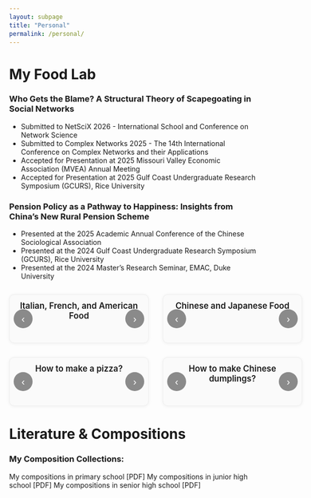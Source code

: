 ```yaml
---
layout: subpage
title: "Personal"
permalink: /personal/
---
```


# My Food Lab
### Who Gets the Blame? A Structural Theory of Scapegoating in Social Networks
- Submitted to NetSciX 2026 - International School and Conference on Network Science
- Submitted to Complex Networks 2025 - The 14th International Conference on Complex Networks and their Applications
- Accepted for Presentation at 2025 Missouri Valley Economic Association (MVEA) Annual Meeting
- Accepted for Presentation at 2025 Gulf Coast Undergraduate Research Symposium (GCURS), Rice University  


### Pension Policy as a Pathway to Happiness: Insights from China’s New Rural Pension Scheme  
- Presented at the 2025 Academic Annual Conference of the Chinese Sociological Association
- Presented at the 2024 Gulf Coast Undergraduate Research Symposium (GCURS), Rice University  
- Presented at the 2024 Master’s Research Seminar, EMAC, Duke University  

<div class="grid4">
  <!-- A -->
  <div class="mini-slider">
    <h3 class="slider-title">Italian, French, and American Food</h3>
    <div class="track">
      <img src="/files/personal/a1.jpg"  alt="a1">
      <img src="/files/personal/a2.jpg"  alt="a2">
      <!-- 继续 a3-a14 -->
    </div>
    <button class="nav prev">‹</button>
    <button class="nav next">›</button>
    <div class="dots"></div>
  </div>

  <!-- B -->
  <div class="mini-slider">
    <h3 class="slider-title">Chinese and Japanese Food</h3>
    <div class="track">
      <img src="/files/personal/b1.jpg" alt="b1">
      <img src="/files/personal/b2.jpg" alt="b2">
      <!-- b3-b6 -->
    </div>
    <button class="nav prev">‹</button>
    <button class="nav next">›</button>
    <div class="dots"></div>
  </div>

  <!-- C -->
  <div class="mini-slider">
    <h3 class="slider-title">How to make a pizza?</h3>
    <div class="track">
      <img src="/files/personal/c1.jpg" alt="c1">
      <img src="/files/personal/c2.jpg" alt="c2">
      <!-- c3-c7 -->
    </div>
    <button class="nav prev">‹</button>
    <button class="nav next">›</button>
    <div class="dots"></div>
  </div>

  <!-- D -->
  <div class="mini-slider">
    <h3 class="slider-title">How to make Chinese dumplings?</h3>
    <div class="track">
      <img src="/files/personal/d1.jpg" alt="d1">
      <img src="/files/personal/d2.jpg" alt="d2">
      <!-- d3-d12 -->
    </div>
    <button class="nav prev">‹</button>
    <button class="nav next">›</button>
    <div class="dots"></div>
  </div>
</div>

<style>
.grid4{
  display:grid;
  grid-template-columns:repeat(2, minmax(280px, 1fr));
  gap:28px;
  max-width:1100px;
  margin:28px auto;
}
.mini-slider{
  position:relative;
  background:#fafafa;
  border:1px solid #eee;
  border-radius:10px;
  padding:12px 12px 32px;
  box-shadow:0 1px 6px rgba(0,0,0,.06);
  text-align:center;
}
.slider-title{
  font-size:1.05rem;
  font-weight:600;
  margin:0 0 12px;
}
.mini-slider .track > img{
  display:none;
  width:100%;
  height:260px;
  object-fit:cover;
  border-radius:8px;
}
.mini-slider .track > img.active{ display:block; }
.mini-slider .nav{
  position:absolute;
  top:50%;
  transform:translateY(-50%);
  width:38px; height:38px;
  border:none; border-radius:50%;
  background:rgba(0,0,0,.45);
  color:#fff; font-size:20px;
  cursor:pointer;
}
.mini-slider .prev{ left:8px; }
.mini-slider .next{ right:8px; }
.mini-slider .dots{
  position:absolute;
  left:0; right:0; bottom:8px;
  display:flex; gap:6px; justify-content:center;
}
.mini-slider .dots button{
  width:8px; height:8px; border-radius:50%;
  border:none; background:#cfcfcf; cursor:pointer;
}
.mini-slider .dots button.active{ background:#333; }
@media (max-width: 720px){
  .grid4{ grid-template-columns:1fr; }
  .mini-slider .track > img{ height:220px; }
}
</style>

<script>
(function(){
  document.querySelectorAll('.mini-slider').forEach(setupSlider);
  function setupSlider(slider){
    const imgs = Array.from(slider.querySelectorAll('.track img'));
    let i=0;
    const dotsWrap = slider.querySelector('.dots');
    imgs.forEach((_,idx)=>{
      const b=document.createElement('button');
      b.addEventListener('click',()=>show(idx));
      dotsWrap.appendChild(b);
    });
    slider.querySelector('.prev').addEventListener('click',()=>show(i-1));
    slider.querySelector('.next').addEventListener('click',()=>show(i+1));
    function show(n){
      i=(n+imgs.length)%imgs.length;
      imgs.forEach(img=>img.classList.remove('active'));
      imgs[i].classList.add('active');
      dotsWrap.querySelectorAll('button').forEach((d,idx)=>d.classList.toggle('active',idx===i));
    }
    show(0);
  }
})();
</script>




# Literature & Compositions
### My Composition Collections:
My compositions in primary school [PDF]
My compositions in junior high school [PDF]
My compositions in senior high school [PDF]
